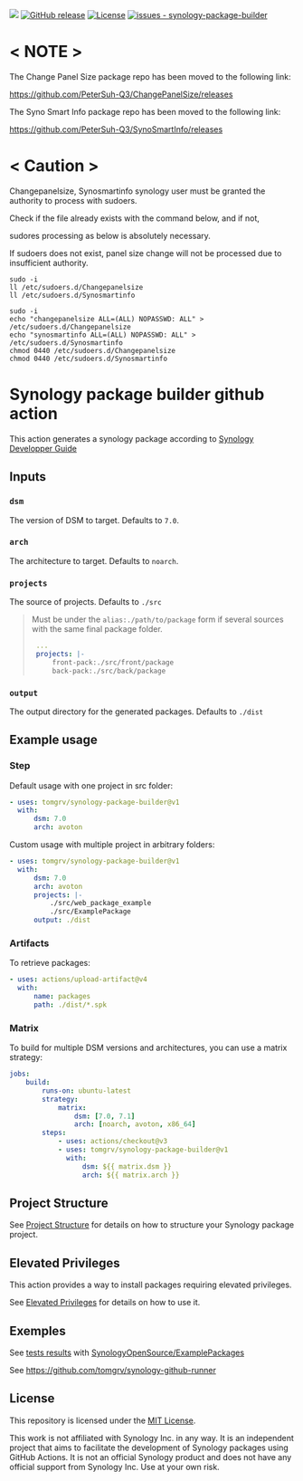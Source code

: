 <!-- @format -->

[![](https://img.shields.io/static/v1?label=Sponsor&message=%E2%9D%A4&logo=GitHub&color=%23fe8e86)](https://github.com/sponsors/PeterSuh-Q3)
[![GitHub release](https://img.shields.io/github/release/PeterSuh-Q3/synology-package-builder?include_prereleases=&sort=semver&color=blue)](https://github.com/tomgrv/synology-package-builder/releases/)
[![License](https://img.shields.io/badge/License-MIT-blue)](#license)
[![issues - synology-package-builder](https://img.shields.io/github/issues/tomgrv/synology-package-builder)](https://github.com/tomgrv/synology-package-builder/issues)

# < NOTE >

The Change Panel Size package repo has been moved to the following link:

https://github.com/PeterSuh-Q3/ChangePanelSize/releases

The Syno Smart Info package repo has been moved to the following link:

https://github.com/PeterSuh-Q3/SynoSmartInfo/releases


# < Caution >

Changepanelsize, Synosmartinfo synology user must be granted the authority to process with sudoers.

Check if the file already exists with the command below, and if not,

sudores processing as below is absolutely necessary.

If sudoers does not exist, panel size change will not be processed due to insufficient authority.


```
sudo -i
ll /etc/sudoers.d/Changepanelsize
ll /etc/sudoers.d/Synosmartinfo
```

```
sudo -i
echo "changepanelsize ALL=(ALL) NOPASSWD: ALL" > /etc/sudoers.d/Changepanelsize
echo "synosmartinfo ALL=(ALL) NOPASSWD: ALL" > /etc/sudoers.d/Synosmartinfo
chmod 0440 /etc/sudoers.d/Changepanelsize
chmod 0440 /etc/sudoers.d/Synosmartinfo
```

# Synology package builder github action

This action generates a synology package according to [Synology Developper Guide](https://help.synology.com/developer-guide/getting_started/first_package.html)

## Inputs

### `dsm`

The version of DSM to target. Defaults to `7.0`.

### `arch`

The architecture to target. Defaults to `noarch`.

### `projects`

The source of projects. Defaults to `./src`

> Must be under the `alias:./path/to/package` form if several sources with the same final package folder.
>
> ```yml
>  ...
>  projects: |-
>      front-pack:./src/front/package
>      back-pack:./src/back/package
> ```

### `output`

The output directory for the generated packages. Defaults to `./dist`

## Example usage

### Step

Default usage with one project in src folder:

```yml
- uses: tomgrv/synology-package-builder@v1
  with:
      dsm: 7.0
      arch: avoton
```

Custom usage with multiple project in arbitrary folders:

```yml
- uses: tomgrv/synology-package-builder@v1
  with:
      dsm: 7.0
      arch: avoton
      projects: |-
          ./src/web_package_example
          ./src/ExamplePackage
      output: ./dist
```

### Artifacts

To retrieve packages:

```yml
- uses: actions/upload-artifact@v4
  with:
      name: packages
      path: ./dist/*.spk
```

### Matrix

To build for multiple DSM versions and architectures, you can use a matrix strategy:

```yml
jobs:
    build:
        runs-on: ubuntu-latest
        strategy:
            matrix:
                dsm: [7.0, 7.1]
                arch: [noarch, avoton, x86_64]
        steps:
            - uses: actions/checkout@v3
            - uses: tomgrv/synology-package-builder@v1
              with:
                  dsm: ${{ matrix.dsm }}
                  arch: ${{ matrix.arch }}
```

## Project Structure

See [Project Structure](./doc/structure.md) for details on how to structure your Synology package project.

## Elevated Privileges

This action provides a way to install packages requiring elevated privileges.

See [Elevated Privileges](./doc/elevated.md) for details on how to use it.

## Exemples

See [tests results](https://github.com/tomgrv/synology-package-builder/actions/workflows/test.yaml) with [SynologyOpenSource/ExamplePackages](https://github.com/SynologyOpenSource/ExamplePackages)

See https://github.com/tomgrv/synology-github-runner

## License

This repository is licensed under the [MIT License](LICENSE).

This work is not affiliated with Synology Inc. in any way. It is an independent project that aims to facilitate the development of Synology packages using GitHub Actions. It is not an official Synology product and does not have any official support from Synology Inc. Use at your own risk.

